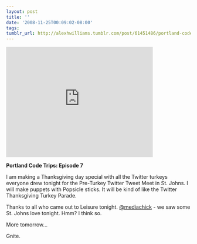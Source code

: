 ```yaml
---
layout: post
title: ''
date: '2008-11-25T00:09:02-08:00'
tags: 
tumblr_url: http://alexhwilliams.tumblr.com/post/61451486/portland-code-trips-episode-7-i-am-making-a
---
```

<iframe src="http://player.vimeo.com/video/2340498" width="400" height="300" frameborder="0"></iframe><br/><p><b>Portland Code Trips: Episode 7</b></p>
<p>I am making a Thanksgiving day special with all the Twitter turkeys everyone drew tonight for the Pre-Turkey Twitter Tweet Meet in St. Johns. I will make puppets with Popsicle sticks. It will be kind of like the Twitter Thanksgiving Turkey Parade.</p>
<p>Thanks to all who came out to Leisure tonight. <a href="http://ourpdx.net/2008/11/pre-turkey-tweet-meet-at-leisure-pub-house-tonight/">@mediachick</a> - we saw some St. Johns love tonight. Hmm? I think so.</p>
<p>More tomorrow&#8230;</p>
<p>Gnite.</p>
